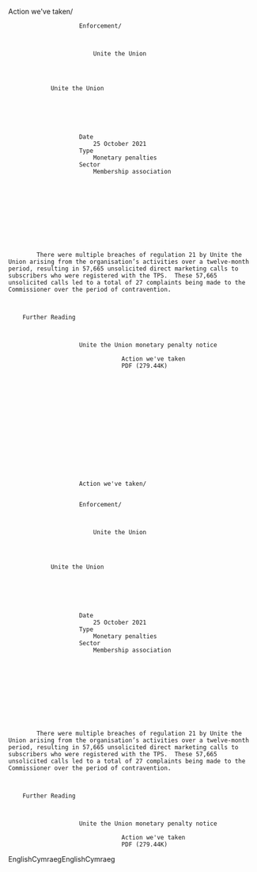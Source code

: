 Action we've taken/
                
                
                        Enforcement/
                
                
                        
                            Unite the Union
                        
                
        
    
                Unite the Union
            
        
    
        
        
            
                        Date
                            25 October 2021
                        Type
                            Monetary penalties
                        Sector
                            Membership association
            
        
    

    
        
            

        

                
            There were multiple breaches of regulation 21 by Unite the Union arising from the organisation’s activities over a twelve-month period, resulting in 57,665 unsolicited direct marketing calls to subscribers who were registered with the TPS.  These 57,665 unsolicited calls led to a total of 27 complaints being made to the Commissioner over the period of contravention.

        

        Further Reading
            
                
                    
                        Unite the Union monetary penalty notice
                            
                                    Action we've taken
                                    PDF (279.44K)
                            
                        
                    
                
        

        
    

    
    
        
            
    
        
                
                        Action we've taken/
                
                
                        Enforcement/
                
                
                        
                            Unite the Union
                        
                
        
    
                Unite the Union
            
        
    
        
        
            
                        Date
                            25 October 2021
                        Type
                            Monetary penalties
                        Sector
                            Membership association
            
        
    

    
        
            

        

                
            There were multiple breaches of regulation 21 by Unite the Union arising from the organisation’s activities over a twelve-month period, resulting in 57,665 unsolicited direct marketing calls to subscribers who were registered with the TPS.  These 57,665 unsolicited calls led to a total of 27 complaints being made to the Commissioner over the period of contravention.

        

        Further Reading
            
                
                    
                        Unite the Union monetary penalty notice
                            
                                    Action we've taken
                                    PDF (279.44K)
                            
                        
                    
                
        

        
    
EnglishCymraegEnglishCymraeg
